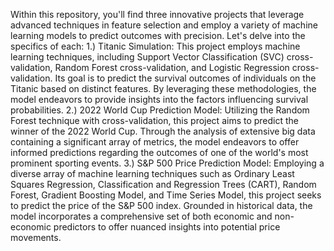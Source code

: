 Within this repository, you'll find three innovative projects that leverage advanced techniques in feature selection and employ a variety of machine learning models to predict outcomes with precision. Let's delve into the specifics of each:
1.) Titanic Simulation: This project employs machine learning techniques, including Support Vector Classification (SVC) cross-validation, Random Forest cross-validation, and Logistic Regression cross-validation. Its goal is to predict the survival outcomes of individuals on the Titanic based on distinct features. By leveraging these methodologies, the model endeavors to provide insights into the factors influencing survival probabilities.
2.) 2022 World Cup Prediction Model: Utilizing the Random Forest technique with cross-validation, this project aims to predict the winner of the 2022 World Cup. Through the analysis of extensive big data containing a significant array of metrics, the model endeavors to offer informed predictions regarding the outcomes of one of the world's most prominent sporting events.
3.) S&P 500 Price Prediction Model: Employing a diverse array of machine learning techniques such as Ordinary Least Squares Regression, Classification and Regression Trees (CART), Random Forest, Gradient Boosting Model, and Time Series Model, this project seeks to predict the price of the S&P 500 index. Grounded in historical data, the model incorporates a comprehensive set of both economic and non-economic predictors to offer nuanced insights into potential price movements.
